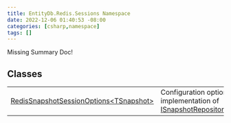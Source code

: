 ```yaml
---
title: EntityDb.Redis.Sessions Namespace
date: 2022-12-06 01:40:53 -08:00
categories: [csharp,namespace]
tags: []
---
```


Missing Summary Doc!
## Classes
<table><tr><td><a href='/posts/csharp.class.entitydb.redis.sessions.redissnapshotsessionoptions-1/'>RedisSnapshotSessionOptions&lt;TSnapshot&gt;</a></td><td>
Configuration options for the Redis implementation of <a href='/posts/csharp.interface.entitydb.abstractions.snapshots.isnapshotrepository-1/'>ISnapshotRepository&lt;TSnapshot&gt;</a>.
</td></tr></table>
